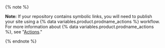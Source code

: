 {% note %}

**Note:** If your repository contains symbolic links, you will need to publish your site using a {% data variables.product.prodname_actions %} workflow. For more information about {% data variables.product.prodname_actions %}, see "[Actions](/actions)."

{% endnote %}
